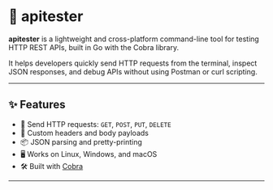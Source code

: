 # 🧪 apitester

**apitester** is a lightweight and cross-platform command-line tool for testing HTTP REST APIs, built in Go with the Cobra library.

It helps developers quickly send HTTP requests from the terminal, inspect JSON responses, and debug APIs without using Postman or curl scripting.

---

## ✨ Features

- 🔗 Send HTTP requests: `GET`, `POST`, `PUT`, `DELETE`
- 🧾 Custom headers and body payloads
- 📦 JSON parsing and pretty-printing
- 🖥️ Works on Linux, Windows, and macOS
- 🛠 Built with [Cobra](https://github.com/spf13/cobra)

---

